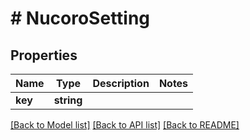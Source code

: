 # # NucoroSetting

## Properties

Name | Type | Description | Notes
------------ | ------------- | ------------- | -------------
**key** | **string** |  |

[[Back to Model list]](../../README.md#models) [[Back to API list]](../../README.md#endpoints) [[Back to README]](../../README.md)
